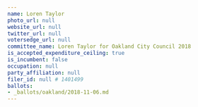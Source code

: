 ```yaml
---
name: Loren Taylor
photo_url: null
website_url: null
twitter_url: null
votersedge_url: null
committee_name: Loren Taylor for Oakland City Council 2018
is_accepted_expenditure_ceiling: true
is_incumbent: false
occupation: null
party_affiliation: null
filer_id: null # 1401499
ballots:
- _ballots/oakland/2018-11-06.md
---
```


